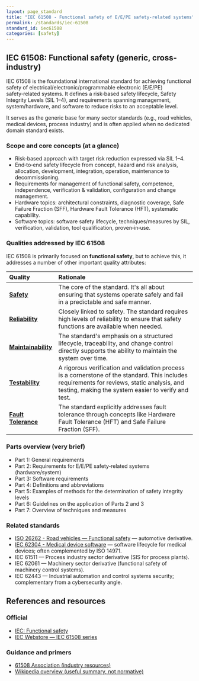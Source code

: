 ```yaml
---
layout: page_standard
title: "IEC 61508 - Functional safety of E/E/PE safety-related systems"
permalink: /standards/iec-61508
standard_id: iec61508
categories: [safety]
---
```


## IEC 61508: Functional safety (generic, cross-industry)

IEC 61508 is the foundational international standard for achieving functional safety of electrical/electronic/programmable electronic (E/E/PE) safety‑related systems. 
It defines a risk‑based safety lifecycle, Safety Integrity Levels (SIL 1–4), and requirements spanning management, system/hardware, and software to reduce risks to an acceptable level.

It serves as the generic base for many sector standards (e.g., road vehicles, medical devices, process industry) and is often applied when no dedicated domain standard exists.

### Scope and core concepts (at a glance)
- Risk‑based approach with target risk reduction expressed via SIL 1–4.
- End‑to‑end safety lifecycle from concept, hazard and risk analysis, allocation, development, integration, operation, maintenance to decommissioning.
- Requirements for management of functional safety, competence, independence, verification & validation, configuration and change management.
- Hardware topics: architectural constraints, diagnostic coverage, Safe Failure Fraction (SFF), Hardware Fault Tolerance (HFT), systematic capability.
- Software topics: software safety lifecycle, techniques/measures by SIL, verification, validation, tool qualification, proven‑in‑use.

### Qualities addressed by IEC 61508

IEC 61508 is primarily focused on **functional safety**, but to achieve this, it addresses a number of other important quality attributes:

| Quality | Rationale |
|:--- |:--- |
| **[Safety](/qualities/safety)** | The core of the standard. It's all about ensuring that systems operate safely and fail in a predictable and safe manner. |
| **[Reliability](/qualities/reliability)** | Closely linked to safety. The standard requires high levels of reliability to ensure that safety functions are available when needed. |
| **[Maintainability](/qualities/maintainability)** | The standard's emphasis on a structured lifecycle, traceability, and change control directly supports the ability to maintain the system over time. |
| **[Testability](/qualities/testability)** | A rigorous verification and validation process is a cornerstone of the standard. This includes requirements for reviews, static analysis, and testing, making the system easier to verify and test. |
| **[Fault Tolerance](/qualities/fault-tolerance)** | The standard explicitly addresses fault tolerance through concepts like Hardware Fault Tolerance (HFT) and Safe Failure Fraction (SFF). |


### Parts overview (very brief)
- Part 1: General requirements
- Part 2: Requirements for E/E/PE safety‑related systems (hardware/system)
- Part 3: Software requirements
- Part 4: Definitions and abbreviations
- Part 5: Examples of methods for the determination of safety integrity levels
- Part 6: Guidelines on the application of Parts 2 and 3
- Part 7: Overview of techniques and measures

### Related standards
- [ISO 26262 - Road vehicles — Functional safety](/standards/iso-26262) — automotive derivative.
- [IEC 62304 - Medical device software](/standards/iec-62304) — software lifecycle for medical devices; often complemented by ISO 14971.
- IEC 61511 — Process industry sector derivative (SIS for process plants).
- IEC 62061 — Machinery sector derivative (functional safety of machinery control systems).
- IEC 62443 — Industrial automation and control systems security; complementary from a cybersecurity angle.

## References and resources

### Official
- [IEC: Functional safety](https://www.iec.ch/functionalsafety)
- [IEC Webstore — IEC 61508 series](https://webstore.iec.ch/searchform?q=61508)

### Guidance and primers
- [61508 Association (industry resources)](https://www.61508.org/)
- [Wikipedia overview (useful summary, not normative)](https://en.wikipedia.org/wiki/IEC_61508)

